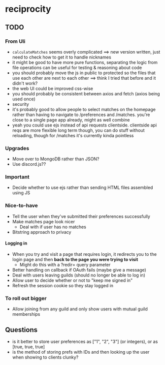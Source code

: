 # reciprocity
## TODO

### From Uli
- `calculateMatches` seems overly complicated
  ==> new version written, just need to check how to get it to handle nicknames
- it might be good to have more pure functions, separating the logic from file operations can be useful for testing & reasoning about code
- you should probably move the js in public to protected so the files that use each other are next to each other
  ==> think I tried that before and it didn't work?
- the web UI could be improved css-wise
- you should probably be consistent between axios and fetch (axios being used once)
- security
- it's probably good to allow people to select matches on the homepage rather than having to navigate to /preferences and /matches. you're close to a single page app already, might as well combine
- yeah you could use ejs instead of api requests clientside. clientside api reqs are more flexible long term though, you can do stuff without reloading, though for /matches it's currently kinda pointless

### Upgrades
- Move over to MongoDB rather than JSON?
- Use discord.js??

 ### Important
- Decide whether to use ejs rather than sending HTML files assembled using JS

### Nice-to-have
- Tell the user when they've submitted their preferences successfully
- Make matches page look nicer
  - Deal with if user has no matches
- Bitstring approach to privacy
#### Logging in
- When you try and visit a page that requires login, it redirects you to the login page and then **back to the page you were trying to visit**
  - Might do this with a ?redir= query parameter
- Better handling on callback if OAuth fails (maybe give a message)
- Deal with users leaving guilds (should no longer be able to log in)
- Allow user to decide whether or not to "keep me signed in"
- Refresh the session cookie so they stay logged in

### To roll out bigger
- Allow joining from any guild and only show users with mutual guild memberships

## Questions
- is it better to store user preferences as ["1", "2", "3"] (or integers), or as [true, true, true]
- is the method of storing prefs with IDs and then looking up the user when showing to clients clunky?
